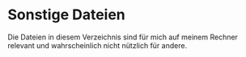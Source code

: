 # Sonstige Dateien

Die Dateien in diesem Verzeichnis sind für mich auf meinem Rechner relevant
und wahrscheinlich nicht nützlich für andere.
